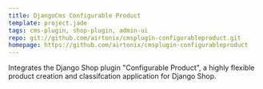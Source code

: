```yaml
---
title: DjangoCms Configurable Product
template: project.jade
tags: cms-plugin, shop-plugin, admin-ui
repo: git://github.com/airtonix/cmsplugin-configurableproduct.git
homepage: https://github.com/airtonix/cmsplugin-configurableproduct
---
```


Integrates the Django Shop plugin "Configurable Product", a highly flexible product creation and classifcation application for Django Shop.